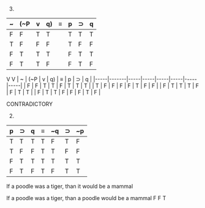 3.

|  ~  |  (~P  |  v  | q)  |  ≡  |  p  |  ⊃  |  q  |
|-----|-------|-----|-----|-----|-----|-----|-----|
|  F  |   F   |  T  |  T  |     |  T  |  T  |  T  |
|  T  |   F   |  F  |  F  |     |  T  |  F  |  F  |
|  F  |   T   |  T  |  T  |     |  F  |  T  |  T  |
|  F  |   T   |  T  |  F  |     |  F  |  T  |  F  |

   V                                     V
|  ~  |  (~P  |  v  | q)  |  ≡  |  p  |  ⊃  |  q  |
|-----|-------|-----|-----|-----|-----|-----|-----|
|  F  |   F   |  T  |  T  |  F  |  T  |  T  |  T  |
|  T  |   F   |  F  |  F  |  F  |  T  |  F  |  F  |
|  F  |   T   |  T  |  T  |  F  |  F  |  T  |  T  |
|  F  |   T   |  T  |  F  |  F  |  F  |  T  |  F  |


CONTRADICTORY


2.

|  p  |  ⊃  |  q  |  ≡  |  ~q  |  ⊃  |  ~p  | 
|-----|-----|-----|-----|------|-----|------|
|  T  |  T  |  T  |  T  |   F  |  T  |   F  |
|  T  |  F  |  F  |  T  |   T  |  F  |   F  |
|  F  |  T  |  T  |  T  |   T  |  T  |   T  |
|  F  |  T  |  F  |  T  |   F  |  T  |   T  |


If a poodle was a tiger, than it would be a mammal

If a poodle was a tiger, than a poodle would be a mammal
             F                       F
                         T

